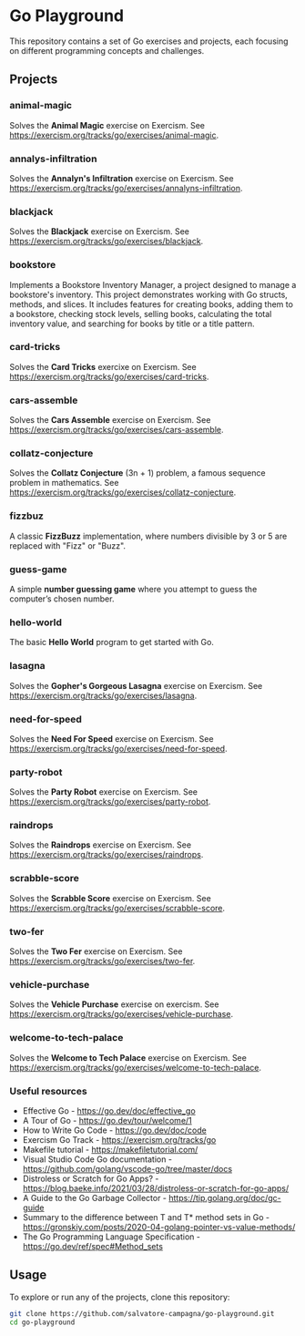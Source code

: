 # Go Playground

This repository contains a set of Go exercises and projects, each focusing on different programming concepts and challenges.

## Projects

### animal-magic
Solves the **Animal Magic** exercise on Exercism. See https://exercism.org/tracks/go/exercises/animal-magic.

### annalys-infiltration
Solves the **Annalyn's Infiltration** exercise on Exercism. See https://exercism.org/tracks/go/exercises/annalyns-infiltration.

### blackjack
Solves the **Blackjack** exercise on Exercism. See https://exercism.org/tracks/go/exercises/blackjack.

### bookstore
Implements a Bookstore Inventory Manager, a project designed to manage a bookstore's inventory. This project demonstrates working with
Go structs, methods, and slices. It includes features for creating books, adding them to a bookstore, checking stock levels, selling books,
calculating the total inventory value, and searching for books by title or a title pattern.

### card-tricks
Solves the **Card Tricks** exercixe on Exercism. See https://exercism.org/tracks/go/exercises/card-tricks.

### cars-assemble
Solves the **Cars Assemble** exercise on Exercism. See https://exercism.org/tracks/go/exercises/cars-assemble.

### collatz-conjecture
Solves the **Collatz Conjecture** (3n + 1) problem, a famous sequence problem in mathematics. See https://exercism.org/tracks/go/exercises/collatz-conjecture.

### fizzbuz
A classic **FizzBuzz** implementation, where numbers divisible by 3 or 5 are replaced with "Fizz" or "Buzz".

### guess-game
A simple **number guessing game** where you attempt to guess the computer’s chosen number.

### hello-world
The basic **Hello World** program to get started with Go.

### lasagna
Solves the **Gopher's Gorgeous Lasagna** exercise on Exercism. See https://exercism.org/tracks/go/exercises/lasagna.

### need-for-speed
Solves the **Need For Speed** exercise on Exercism. See https://exercism.org/tracks/go/exercises/need-for-speed.

### party-robot
Solves the **Party Robot** exercise on Exercism. See https://exercism.org/tracks/go/exercises/party-robot.

### raindrops
Solves the **Raindrops** exercise on Exercism. See https://exercism.org/tracks/go/exercises/raindrops.

### scrabble-score
Solves the **Scrabble Score** exercise on Exercism. See https://exercism.org/tracks/go/exercises/scrabble-score.

### two-fer
Solves the **Two Fer** exercise on Exercism. See https://exercism.org/tracks/go/exercises/two-fer.

### vehicle-purchase
Solves the **Vehicle Purchase** exercise on exercism. See https://exercism.org/tracks/go/exercises/vehicle-purchase.

### welcome-to-tech-palace
Solves the **Welcome to Tech Palace** exercise on Exercism. See https://exercism.org/tracks/go/exercises/welcome-to-tech-palace.

### Useful resources

* Effective Go - https://go.dev/doc/effective_go
* A Tour of Go - https://go.dev/tour/welcome/1
* How to Write Go Code - https://go.dev/doc/code
* Exercism Go Track - https://exercism.org/tracks/go
* Makefile tutorial - https://makefiletutorial.com/
* Visual Studio Code Go documentation - https://github.com/golang/vscode-go/tree/master/docs
* Distroless or Scratch for Go Apps? - https://blog.baeke.info/2021/03/28/distroless-or-scratch-for-go-apps/
* A Guide to the Go Garbage Collector - https://tip.golang.org/doc/gc-guide
* Summary to the difference between T and T* method sets in Go - https://gronskiy.com/posts/2020-04-golang-pointer-vs-value-methods/
* The Go Programming Language Specification - https://go.dev/ref/spec#Method_sets


## Usage

To explore or run any of the projects, clone this repository:

```bash
git clone https://github.com/salvatore-campagna/go-playground.git
cd go-playground
